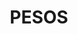 ---
layout: layouts/base-article.njk
title: PESOS
excerpt: "Guides related to using the syndication model called PESOS - Publish Elsewhere, Syndicate (to your) Own Site"
categories: browse
tags: [guide,Sharing your content,Sub,PESOS]
primary_tag: Sharing your content
secondary_tag: PESOS

identifier: sharing-your-content
status: draft
---